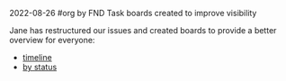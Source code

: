 2022-08-26 #org by FND
Task boards created to improve visibility

Jane has restructured our issues and created boards to provide a better overview
for everyone:

* [timeline](#)
* [by status](#)
